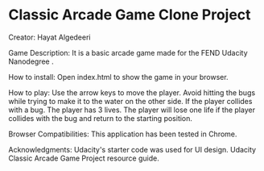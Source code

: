 # Classic Arcade Game Clone Project

Creator: Hayat Algedeeri

Game Description:
It is a basic arcade game made for the FEND Udacity Nanodegree .

How to install:
Open index.html to show the game in your browser.


How to play:
Use the arrow keys to move the player. Avoid hitting the bugs while trying to make it to the water on the other side. If the player collides with a bug. The player has 3 lives. The player will lose one life if the player collides with the bug and return to the starting position.

Browser Compatibilities:
This application has been tested in Chrome.

Acknowledgments:
Udacity's starter code was used for UI design.
Udacity Classic Arcade Game Project resource guide.
